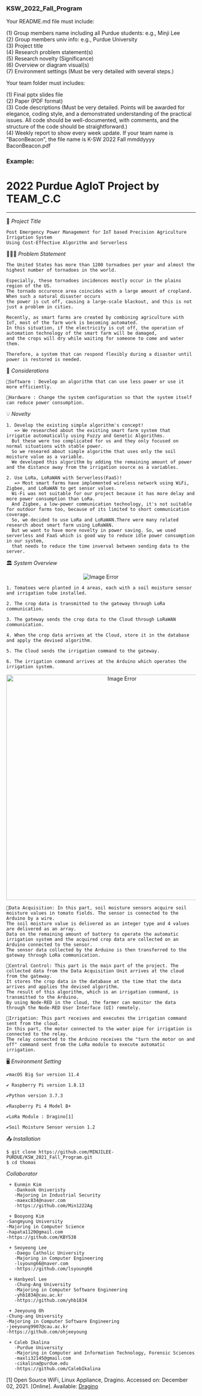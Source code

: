 ### KSW_2022_Fall_Program

Your README.md file must include:

(1) Group members name including all Purdue students: e.g., Minji Lee  
(2) Group members univ info: e.g., Purdue University  
(3) Project title  
(4) Research problem statement(s)  
(5) Research novelty (Significance)  
(6) Overview or diagram visual(s)  
(7) Environment settings (Must be very detailed with several steps.) 

Your team folder must includes:

(1) Final pptx slides file  
(2) Paper (PDF format)  
(3) Code descriptions (Must be very detailed. Points will be awarded for elegance, coding style, and a demonstrated understanding of the practical issues. All code should be well-documented, with comments, and the structure of the code should be straightforward.)  
(4) Weekly report to show every week update. If your team name is "BaconBeacon", the file name is K-SW 2022 Fall mmddyyyy BaconBeacon.pdf

### Example:

# 2022 Purdue AgIoT Project by TEAM_C.C
<hr>

📑 *Project Title*
        
    Post Emergency Power Management for IoT based Precision Agriculture Irrigation System
    Using Cost-Effective Algorithm and Serverless

🧖🏻‍♀️ *Problem Statement*
    
    The United States has more than 1200 tornadoes per year and almost the highest number of tornadoes in the world. 
    
    Especially, these tornadoes incidences mostly occur in the plains region of the US.
    The tornado occurence area coincides with a large amount of cropland. When such a natural disaster occurs
    the power is cut off, causing a large-scale blackout, and this is not just a problem in cities. 
    
    Recently, as smart farms are created by combining agriculture with IoT, most of the farm work is becoming automated.
    In this situation, if the electricity is cut off, the operation of automation technology of the smart farm will be damaged,
    and the crops will dry while waiting for someone to come and water them.
    
    Therefore, a system that can respond flexibly during a disaster until power is restored is needed. 

📖 *Considerations*

    🥕Software : Develop an algorithm that can use less power or use it more efficiently.
    
    🥕Hardware : Change the system configuration so that the system itself can reduce power consumption.

💡 *Novelty*

    1. Develop the existing simple algorithm's concept!
       => We researched about the existing smart farm system that irrigatie automatically using Fuzzy and Genetic Algorithms.
      But these were too complicated for us and they only focused on normal situations with stable power.
      So we researed about simple algorithm that uses only the soil moisture value as a variable.
      We developed this algorithm by adding the remaining amount of power and the distance away from the irrigation source as a variables.
      
    2. Use LoRa, LoRaWAN with Serverless(FaaS)!
       => Most smart farms have implemented wireless network using WiFi, Zigbee, and LoRaWAN to get sensor values.
      Wi-Fi was not suitable for our project because it has more delay and more power consumption than LoRa.
      And Zigbee, a low-power communication technology, it's not suitable for outdoor farms too, because of its limited to short communication coverage.
      So, we decided to use LoRa and LoRaWAN.There were many related research about smart farm using LoRaWAN.
      But we want to have more novelty in power saving. So, we used serverless and FaaS which is good way to reduce idle power consumption in our system,
      that needs to reduce the time inverval between sending data to the server.

🏛 *System Overview*
 <p align="center">
   <img src="https://user-images.githubusercontent.com/74306759/144271084-069a0741-ccf7-49ea-bb41-d434c3f91bc3.png" alt="Image Error"/>
</p>
    
    1. Tomatoes were planted in 4 areas, each with a soil moisture sensor and irrigation tube installed.
    
    2. The crop data is transmitted to the gateway through LoRa communication.
    
    3. The gateway sends the crop data to the Cloud through LoRaWAN communication.
    
    4. When the crop data arrives at the Cloud, store it in the database and apply the devised algorithm.
    
    5. The Cloud sends the irrigation command to the gateway.
    
    6. The irrigation command arrives at the Arduino which operates the irrigation system.

<p align="center">
   <img src="https://user-images.githubusercontent.com/74306759/144274291-64dba80d-39dc-46a7-9f58-3fd98311f5b6.png" width="600" alt="Image Error"/>
</p>

    🥕Data Acquisition: In this part, soil moisture sensors acquire soil moisture values in tomato fields. The sensor is connected to the Arduino by a wire. 
    The soil moisture value is delivered as an integer type and 4 values are delivered as an array.
    Data on the remaining amount of battery to operate the automatic irrigation system and the acquired crop data are collected on an Arduino connected to the sensor.
    The sensor data collected by the Arduino is then transferred to the gateway through LoRa communication.
    
    🥕Central Control: This part is the main part of the project. The collected data from the Data Acquisition Unit arrives at the cloud from the gateway.
    It stores the crop data in the database at the time that the data arrives and applies the devised algorithm.
    The result of this algorithm, which is an irrigation command, is transmitted to the Arduino.
    By using Node-RED in the cloud, the farmer can monitor the data through the Node-RED User Interface (UI) remotely.
    
    🥕Irrigation: This part receives and executes the irrigation command sent from the cloud.
    In this part, the motor connected to the water pipe for irrigation is connected to the relay.
    The relay connected to the Arduino receives the "turn the motor on and off" command sent from the LoRa module to execute automatic irrigation.
 
🖥️ *Environment Setting*

    ✔️macOS Big Sur version 11.4  
    
    ✔️ Raspberry Pi version 1.8.13 
    
    ✔️Python version 3.7.3 
    
    ✔Raspberry Pi 4 Model B+
    
    ✔️LoRa Module : Dragino[1]
    
    ✔️Soil Moisture Sensor version 1.2
  
📤 *Installation*

    $ git clone https://github.com/MINJILEE-PURDUE/KSW_2021_Fall_Program.git
    $ cd thomas

  *Collaborator*
     
     + Eunmin Kim
       -Dankook Univeristy
       -Majoring in Industrial Security
       -maexc834@naver.com
       -https://github.com/Min1222Ag
       
     + Booyong Kim
	-Sangmyung University
	-Majoring in Computer Science
	-hapata1120@gmail.com
	-https://github.com/KBY538
      
     + Seoyeong Lee
       -Daegu Catholic University
       -Majoring in Computer Engineering
       -lsyoung66@naver.com
       -https://github.com/lsyoung66
       
     + Hanbyeol Lee
       -Chung-Ang University
       -Majoring in Computer Software Engineering
       -yhb1834@cau.ac.kr
       -https://github.com/yhb1834
    
     + Jeeyoung Oh
	-Chung-ang University
	-Majoring in Computer Software Engineering
	-jeeyoung9907@cau.ac.kr
	-https://github.com/ohjeeyoung
    
     + Caleb Ikalina
       -Purdue University
       -Majoring in Computer and Information Technology, Forensic Sciences
       -maxli32145@gmail.com
       -cikalina@purdue.edu
       -https://github.com/CalebIkalina

[1] Open Source WiFi, Linux Appliance, Dragino. Accessed on: December 02, 2021. [Online]. Available: [Dragino](https://dragino.com/)
